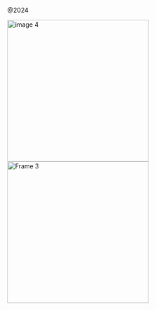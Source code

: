 @2024

<div></div>
<img width="323" alt="image 4" src="https://github.com/user-attachments/assets/e3eeab0c-7b74-45f4-b07c-50e72b112012" />
<div></div>
<img width="323" alt="Frame 3" src="https://github.com/user-attachments/assets/f678ca67-3037-4d2e-a0cd-d86340406a02" />
